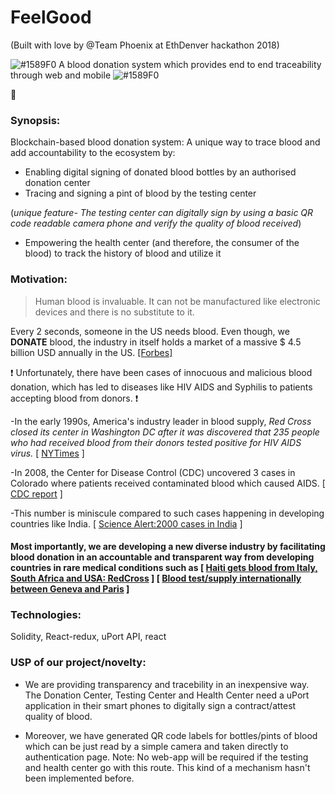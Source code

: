  # FeelGood

 (Built with love by @Team Phoenix at EthDenver hackathon 2018)
 
 
![#1589F0](https://placehold.it/15/1589F0/000000?text=+)  A blood donation system which provides end to end traceability through web and mobile ![#1589F0](https://placehold.it/15/1589F0/000000?text=+)
 
 :hospital:

### Synopsis:
Blockchain-based blood donation system: A unique way to trace blood and add accountability to the ecosystem by:
- Enabling digital signing of donated blood bottles by an authorised donation center
- Tracing and signing a pint of blood by the testing center

(*unique feature- The testing center can digitally sign by using a basic QR code readable camera phone and verify the quality of blood received*)
- Empowering the health center (and therefore, the consumer of the blood) to track the history of blood and utilize it

### Motivation:

> Human blood is invaluable. It can not be manufactured like electronic devices and there is no substitute to it. 

Every 2 seconds, someone in the US needs blood. Even though, we **DONATE** blood, the industry in itself holds a market of a massive $ 4.5 billion USD annually in the US. [ [Forbes] ](https://www.forbes.com/sites/erincarlyle/2012/06/27/blood-money-the-guys-who-trade-your-blood-for-profit/#27d29e7282e2) 

:heavy_exclamation_mark: Unfortunately, there have been cases of innocuous and malicious blood donation, which has led to diseases like HIV AIDS and Syphilis to patients accepting blood from donors. :heavy_exclamation_mark: 


-In the early 1990s, America's industry leader in blood supply, *Red Cross closed its center in Washington DC after it was discovered that 235 people who had received blood from their donors tested positive for HIV AIDS virus.* [ [NYTimes](http://www.nytimes.com/1991/07/07/business/all-about-blood-banks-a-multibillion-dollar-business-in-a-nonprofit-world.html?pagewanted=all) ] 

-In 2008, the Center for Disease Control (CDC) uncovered 3 cases in Colorado where patients received contaminated blood which caused AIDS.
[ [CDC report](https://www.cdc.gov/mmwr/preview/mmwrhtml/mm5941a3.htm) ]

-This number is miniscule compared to such cases happening in developing countries like India. [ [Science Alert:2000 cases in India](https://www.sciencealert.com/blood-transfusions-have-given-hiv-to-more-than-2-000-people-in-india) ]

#### Most importantly, we are developing a new diverse industry by facilitating blood donation in an accountable and transparent way from developing countries in rare medical conditions such as [ [Haiti gets blood from Italy, South Africa and USA: RedCross](http://www.redcross.org/news/article/Red-Cross-Working-across-Borders-to-Ensure-Haitis-Blood-Supply) ] [ [Blood test/supply internationally between Geneva and Paris](https://www.theatlantic.com/health/archive/2014/10/the-most-precious-blood-on-earth/381911/) ]

### Technologies:
Solidity, React-redux, uPort API, react

### USP of our project/novelty:

- We are providing transparency and tracebility in an inexpensive way. The Donation Center, Testing Center and Health Center need a uPort application in their smart phones to digitally sign a contract/attest quality of blood.

- Moreover, we have generated QR code labels for bottles/pints of blood which can be just read by a simple camera and taken directly to authentication page. Note: No web-app will be required if the testing and health center go with this route. This kind of a mechanism hasn't been implemented before. 


